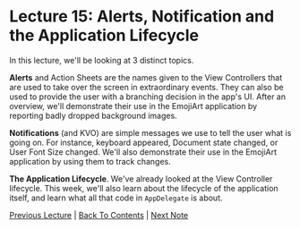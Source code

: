 # Lecture 15: Alerts, Notification and the Application Lifecycle

In this lecture, we'll be looking at 3 distinct topics.

**Alerts** and Action Sheets are the names given to the View Controllers that are used to take over the screen in extraordinary events. They can also be used to provide the user with a branching decision in the app's UI. After an overview, we'll demonstrate their use in the EmojiArt application by reporting badly dropped background images.

**Notifications** (and KVO) are simple messages we use to tell the user what is going on. For instance, keyboard appeared, Document state changed, or User Font Size changed. We'll also demonstrate their use in the EmojiArt application by using them to track changes.

**The Application Lifecycle**. We've already looked at the View Controller lifecycle. This week, we'll also learn about the lifecycle of the application itself, and learn what all that code in `AppDelegate` is about.

[Previous Lecture](../Lecture%2013%20-%20Persistance/Part%206%20-%20UIDocuments.md) | [Back To Contents](https://github.com/Firanus/stanford-iOS-lecture-notes) | [Next Note](../Lecture%2015%20-%20Alerts%20Notifications%20and%20the%20Application%20Lifecycle/Part%201%20-%20Alerts%20and%20Action%20Sheets.md)